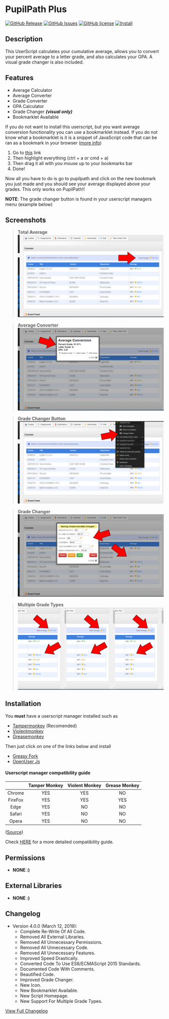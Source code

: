 # PupilPath Plus
[![GitHub Release](https://img.shields.io/github/release/DeathHackz/PupilPathPlus.svg?longCache=true&style=for-the-badge)](https://github.com/DeathHackz/PupilPathPlus/blob/master/CHANGELOG.md)
[![GitHub Issues](https://img.shields.io/github/issues/DeathHackz/PupilPathPlus.svg?longCache=true&style=for-the-badge)](https://github.com/DeathHackz/PupilPathPlus/issues)
[![GitHub license](https://img.shields.io/github/license/DeathHackz/PupilPathPlus.svg?style=for-the-badge)](https://github.com/DeathHackz/PupilPathPlus/blob/master/LICENSE)
[![Install](https://img.shields.io/badge/Install-red.svg?longCache=true&style=for-the-badge)](#installation)

Description
-----------
This UserScript calculates your cumulative average, allows you to convert your percent average to a letter grade, and also calculates your GPA. A visual grade changer is also included.

Features
--------
* Average Calculator
* Average Converter
* Grade Converter
* GPA Calculator
* Grade Changer ***(visual only)***
* Bookmarklet Available

If you do not want to install this userscript, but you want average conversion functionality you can use a bookmarklet instead. If you do not know what a bookmarklet is it is a snippet of JavaScript code that can be ran as a bookmark in your browser ([more info](https://en.wikipedia.org/wiki/Bookmarklet))

1. Go to [this](https://raw.githubusercontent.com/DeathHackz/PupilPathPlus/master/src/PupilPathPlus.bookmarklet.min.js) link
2. Then highlight everything (ctrl + a or cmd + a)
3. Then drag it all with you mouse up to your bookmarks bar
4. Done!

Now all you have to do is go to pupilpath and click on the new bookmark you just made and you should see your average displayed above your grades.
This only works on PupilPath!!


**NOTE**: The grade changer button is found in your userscript managers menu (example below)

Screenshots
-----------
> **Total Average**
![Total Average](https://github.com/DeathHackz/PupilPathPlus/blob/master/screenshots/total_average.png?raw=true "Total Average")

> **Average Converter**
![Average Converter](https://github.com/DeathHackz/PupilPathPlus/blob/master/screenshots/average_conversion.png?raw=true "Average Converter")

> **Grade Changer Button**
![Grade Changer Button](https://github.com/DeathHackz/PupilPathPlus/blob/master/screenshots/grade_changer_button.png?raw=true "Grade Changer Button")

> **Grade Changer**
![Grade Changer](https://github.com/DeathHackz/PupilPathPlus/blob/master/screenshots/grade_changer_interface.png?raw=true "Grade Changer")

> **Multiple Grade Types**
![Multiple Grade Types](https://github.com/DeathHackz/PupilPathPlus/blob/master/screenshots/multi_grade_views.png?raw=true "Multiple Grade Types")

Installation
------------
You **must** have a userscript manager installed such as

* [Tampermonkey](https://tampermonkey.net) (Recomended)
* [Violentmonkey](https://violentmonkey.github.io/)
* [Greasemonkey](https://www.greasespot.net)

Then just click on one of the links below and install

* [Greasy Fork](https://greasyfork.org/en/scripts/368390)
* [OpenUser Js](https://openuserjs.org/scripts/deathhackz/PupilPath_Plus)

#### Userscript manager compatibility guide

|         | Tamper Monkey | Violent Monkey | Grease Monkey |
|:-------:|:------------:|:-------------:|:------------:|
|  Chrome |      YES     |      YES      |      NO      |
| FireFox |      YES     |      YES      |      YES     |
|   Edge  |      YES     |       NO      |      NO      |
|  Safari |      YES     |       NO      |      NO      |
|  Opera  |      YES     |       NO      |      NO      |

([Source](https://openuserjs.org/about/Userscript-Beginners-HOWTO))

Check [HERE](https://openuserjs.org/about/Userscript-Beginners-HOWTO) for a more detailed compatibility guide.

Permissions
-----------
* **NONE :)**

External Libraries
------------------
* **NONE :)**

Changelog
---------
* Version 4.0.0 (March 12, 2019):
  - Complete Re-Write Of All Code.
  - Removed All External Libraries.
  - Removed All Unnecessary Permissions.
  - Removed All Unnecessary Code.
  - Removed All Unnecessary Features.
  - Improved Speed Drastically.
  - Converted Code To Use ES6/ECMAScript 2015 Standards.
  - Documented Code With Comments.
  - Beautified Code.
  - Improved Grade Changer.
  - New Icon.
  - New Bookmarklet Available.
  - New Script Homepage.
  - New Support For Multiple Grade Types.

[View Full Changelog](https://github.com/DeathHackz/PupilPathPlus/blob/master/CHANGELOG.md)
